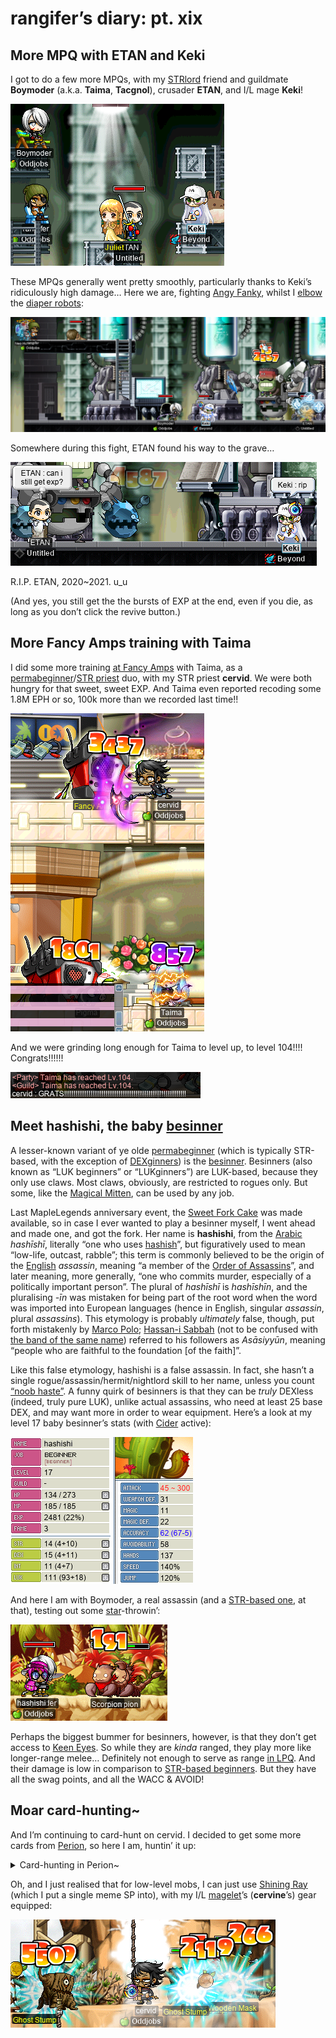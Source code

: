 # rangifer’s diary: pt. xix

## More MPQ with ETAN and Keki

I got to do a few more MPQs, with my [STRlord](https://oddjobs.codeberg.page/odd-jobs.html#str-assassin) friend and guildmate **Boymoder** (a.k.a. **Taima**, **Tacgnol**), crusader **ETAN**, and I/L mage **Keki**!

![MPQ crew with ETAN and Keki](mpq-crew-with-etan-and-keki.png "MPQ crew with ETAN and Keki")

These MPQs generally went pretty smoothly, particularly thanks to Keki’s ridiculously high damage… Here we are, fighting [Angy Fanky](https://maplelegends.com/lib/monster?id=9300140), whilst I [elbow](https://maplelegends.com/lib/skill?id=5101002) the [diaper robots](https://maplelegends.com/lib/monster?id=9300150):

![Major harm to Angy Fanky](major-harm-to-angy-fanky.png "Major harm to Angy Fanky")

Somewhere during this fight, ETAN found his way to the grave…

![ETAN dies](etan-dies.png "ETAN dies")

R.I.P. ETAN, 2020~2021. u\_u

(And yes, you still get the the bursts of EXP at the end, even if you die, as long as you don’t click the revive button.)

## More Fancy Amps training with Taima

I did some more training [at Fancy Amps](https://maplelegends.com/lib/map?id=742010201) with Taima, as a [permabeginner](https://oddjobs.codeberg.page/odd-jobs.html#permabeginner)/[STR priest](https://oddjobs.codeberg.page/odd-jobs.html#str-mage) duo, with my STR priest **cervid**. We were both hungry for that sweet, sweet EXP. And Taima even reported recoding some 1.8M EPH or so, 100k more than we recorded last time!!

![More Fancy Amps training with Taima](more-fancy-amps-training-with-taima.png "More Fancy Amps training with Taima")

And we were grinding long enough for Taima to level up, to level 104!!!! Congrats!!!!!!

![Taima hits level 104!!](taima-hits-104.png "Taima hits level 104!!")

## Meet hashishi, the baby [besinner](https://oddjobs.codeberg.page/odd-jobs.html#besinner)

A lesser-known variant of ye olde [permabeginner](https://oddjobs.codeberg.page/odd-jobs.html#permabeginner) (which is typically STR-based, with the exception of [DEXginners](https://oddjobs.codeberg.page/odd-jobs.html#dex-beginner)) is the [besinner](https://oddjobs.codeberg.page/odd-jobs.html#besinner). Besinners (also known as “LUK beginners” or “LUKginners”) are LUK-based, because they only use claws. Most claws, obviously, are restricted to rogues only. But some, like the [Magical Mitten](https://maplelegends.com/lib/equip?id=01472063), can be used by any job.

Last MapleLegends anniversary event, the [Sweet Fork Cake](https://maplelegends.com/lib/equip?id=01472088) was made available, so in case I ever wanted to play a besinner myself, I went ahead and made one, and got the fork. Her name is **hashishi**, from the [Arabic](https://en.wikipedia.org/wiki/Arabic) _hashīshī_, literally “one who uses [hashish](https://en.wikipedia.org/wiki/Hashish)”, but figuratively used to mean “low-life, outcast, rabble”; this term is commonly believed to be the origin of the [English](https://en.wikipedia.org/wiki/English_language) _assassin_, meaning “a member of the [Order of Assassins](https://en.wikipedia.org/wiki/Order_of_Assassins)”, and later meaning, more generally, “one who commits murder, especially of a politically important person”. The plural of _hashīshī_ is _hashīshīn_, and the pluralising _-īn_ was mistaken for being part of the root word when the word was imported into European languages (hence in English, singular _assassin_, plural _assassins_). This etymology is probably _ultimately_ false, though, put forth mistakenly by [Marco Polo](https://en.wikipedia.org/wiki/Marco_Polo); [Hassan-i Sabbah](https://en.wikipedia.org/wiki/Hassan-i_Sabbah) (not to be confused with [the band of the same name](https://roboticempire.bandcamp.com/album/hassan-i-sabbah-self-titled-7)) referred to his followers as _Asāsiyyūn_, meaning “people who are faithful to the foundation \[of the faith\]”.

Like this false etymology, hashishi is a false assassin. In fact, she hasn’t a single rogue/assassin/hermit/nightlord skill to her name, unless you count [“noob haste”](https://maplelegends.com/lib/skill?id=0001002). A funny quirk of besinners is that they can be _truly_ DEXless (indeed, truly pure LUK), unlike actual assassins, who need at least 25 base DEX, and may want more in order to wear equipment. Here’s a look at my level 17 baby besinner’s stats (with [Cider](https://maplelegends.com/lib/use?id=2022002) active):

![hashishi stats](hashishi-stats.png "hashishi stats")

And here I am with Boymoder, a real assassin (and a [STR-based one](https://oddjobs.codeberg.page/odd-jobs.html#str-assassin), at that), testing out some [star](https://maplelegends.com/lib/use?id=2070006)-throwin’:

![Testing out hashishi](testing-out-hashishi.png "Testing out hashishi")

Perhaps the biggest bummer for besinners, however, is that they don’t get access to [Keen Eyes](https://maplelegends.com/lib/skill?id=4000001). So while they are _kinda_ ranged, they play more like longer-range melee… Definitely not enough to serve as range [in LPQ](https://maplelegends.com/lib/map?id=922010700). And their damage is low in comparison to [STR-based beginners](https://oddjobs.codeberg.page/odd-jobs.html#permabeginner). But they have all the swag points, and all the WACC & AVOID!

## Moar card-hunting~

And I’m continuing to card-hunt on cervid. I decided to get some more cards from [Perion](https://maplelegends.com/lib/map?id=102000000), so here I am, huntin’ it up:

<details>
<summary>Card-hunting in Perion~</summary>

![Axe Stump card get!](axe-stump-card-get.png "Axe Stump card get!")

![Ghost Stump card get!](ghost-stump-card-get.png "Ghost Stump card get!")

![Wooden Mask card get!](wooden-mask-card-get.png "Wooden Mask card get!")

</details>

Oh, and I just realised that for low-level mobs, I can just use [Shining Ray](https://maplelegends.com/lib/skill?id=2311004) (which I put a single meme SP into), with my I/L [magelet](https://oddjobs.codeberg.page/odd-jobs.html#luk-mage)’s (**cervine**’s) gear equipped:

![Oh, I can use Shining Ray…](oh-i-can-use-sr.png "Oh, I can use Shining Ray…")
